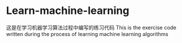 # Learn-machine-learning
这是在学习机器学习算法过程中编写的练习代码
This is the exercise code written during the process of learning machine learning algorithms
